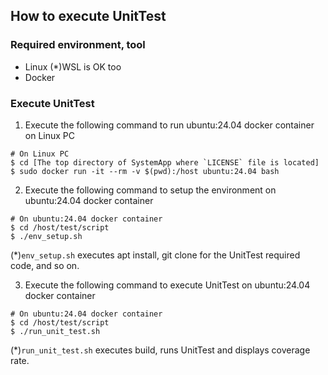 ## How to execute UnitTest

### Required environment, tool
* Linux (*)WSL is OK too
* Docker


### Execute UnitTest
1. Execute the following command to run ubuntu:24.04 docker container on Linux PC
``` shell
# On Linux PC
$ cd [The top directory of SystemApp where `LICENSE` file is located]
$ sudo docker run -it --rm -v $(pwd):/host ubuntu:24.04 bash
```

2. Execute the following command to setup the environment on ubuntu:24.04 docker container
``` shell
# On ubuntu:24.04 docker container
$ cd /host/test/script
$ ./env_setup.sh
```
(*)`env_setup.sh` executes apt install, git clone for the UnitTest required code, and so on.

3. Execute the following command to execute UnitTest on ubuntu:24.04 docker container
``` shell
# On ubuntu:24.04 docker container
$ cd /host/test/script
$ ./run_unit_test.sh
```
(*)`run_unit_test.sh` executes build, runs UnitTest and displays coverage rate.
